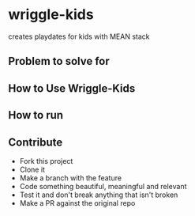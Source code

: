 # wriggle-kids
creates playdates for kids with MEAN stack

## Problem to solve for

## How to Use Wriggle-Kids

## How to run

## Contribute
- Fork this project
- Clone it
- Make a branch with the feature
- Code something beautiful, meaningful and relevant
- Test it and don't break anything that isn't broken
- Make a PR against the original repo
